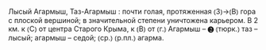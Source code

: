 ---
---

Лысый Агармыш, Таз-Агармыш
: почти голая, протяженная ⦅З⦆→⦅В⦆ гора с плоской вершиной; в значительной степени уничтожена карьером. В 2 км. к ⦅С⦆ от центра Старого Крыма, к ⦅В⦆ от ⦅г.⦆ Агармыш – ❷ ⦅тюрк.⦆ таз – лысый; агармыш – седой; ⦅ср.⦆ ⦅р.пл.⦆ агарма. 
